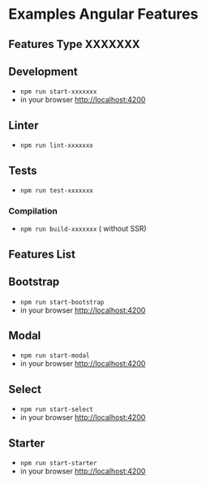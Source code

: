 # Examples Angular Features


## Features Type XXXXXXX
## Development
* `npm run start-xxxxxxx`
* in your browser [http://localhost:4200](http://localhost:4200) 

## Linter
* `npm run lint-xxxxxxx`

## Tests
* `npm run test-xxxxxxx`

### Compilation
* `npm run build-xxxxxxx`       ( without SSR)


## Features List

## Bootstrap
* `npm run start-bootstrap`
* in your browser [http://localhost:4200](http://localhost:4200) 

## Modal
* `npm run start-modal`
* in your browser [http://localhost:4200](http://localhost:4200) 
    
## Select
* `npm run start-select`
* in your browser [http://localhost:4200](http://localhost:4200) 

## Starter
* `npm run start-starter`
* in your browser [http://localhost:4200](http://localhost:4200) 
